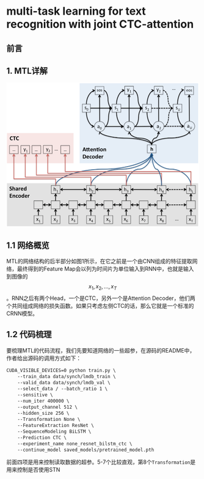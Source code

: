 # multi-task learning for text recognition with joint CTC-attention

## 前言

## 1. MTL详解

![](/assets/MTL-OCR_1.png)

## 1.1 网络概览

MTL的网络结构的后半部分如图1所示，在它之前是一个由CNN组成的特征提取网络，最终得到的Feature Map会以列为时间片为单位输入到RNN中，也就是输入到图像的$$x_1, x_2, ..., x_T$$。RNN之后有两个Head，一个是CTC，另外一个是Attention Decoder，他们两个共同组成网络的损失函数。如果只考虑左侧CTC的话，那么它就是一个标准的CRNN模型。

## 1.2 代码梳理

要梳理MTL的代码流程，我们先要知道网络的一些超参，在源码的README中，作者给出源码的调用方式如下：

```
CUDA_VISIBLE_DEVICES=0 python train.py \
	--train_data data/synch/lmdb_train \
	--valid_data data/synch/lmdb_val \
	--select_data / --batch_ratio 1 \
	--sensitive \
	--num_iter 400000 \
	--output_channel 512 \
	--hidden_size 256 \
	--Transformation None \
	--FeatureExtraction ResNet \
	--SequenceModeling BiLSTM \
	--Prediction CTC \
	--experiment_name none_resnet_bilstm_ctc \
	--continue_model saved_models/pretrained_model.pth
```

前面四项是用来控制读取数据的超参。5-7个比较直观，第8个`Transformation`是用来控制是否使用STN
